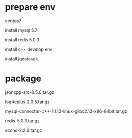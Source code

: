 # prepare env 
centos7 

install mysql 5.7

install redis 5.0.3 

install c++ develop env 

install jqdatasdk 

# package 
jsoncpp-src-0.5.0.tar.gz

log4cplus-2.0.5.tar.gz

mysql-connector-c++-1.1.12-linux-glibc2.12-x86-64bit.tar.gz

redis-5.0.3.tar.gz

scons-2.2.0.tar.gz

